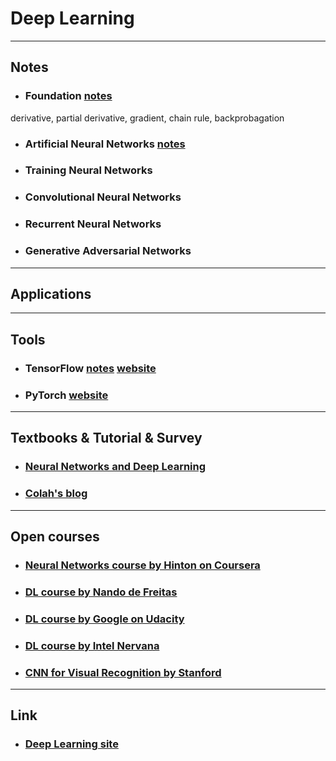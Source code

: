 # Deep Learning
---
## Notes
* ### Foundation [notes](./foundation.ipynb)
derivative, partial derivative, gradient, chain rule, backprobagation
* ### Artificial Neural Networks [notes](./ann.ipynb)
* ### Training Neural Networks
* ### Convolutional Neural Networks
* ### Recurrent Neural Networks
* ### Generative Adversarial Networks
---
## Applications
---
## Tools
* ### TensorFlow [notes](https://github.com/xiangli-chen/tensorFlow-notes) [website](https://www.tensorflow.org/)
* ### PyTorch [website](http://pytorch.org/)
---
## Textbooks & Tutorial & Survey
* ### [Neural Networks and Deep Learning](http://neuralnetworksanddeeplearning.com/)
* ### [Colah's blog](http://colah.github.io/)
---
## Open courses
* ### [Neural Networks course by Hinton on Coursera](https://www.coursera.org/learn/neural-networks/home/welcome)
* ### [DL course by Nando de Freitas](https://www.cs.ox.ac.uk/people/nando.defreitas/machinelearning/)
* ### [DL course by Google on Udacity](https://classroom.udacity.com/courses/ud730)
* ### [DL course by Intel Nervana](https://www.intelnervana.com/deep-learning-tutorials/)
* ### [CNN for Visual Recognition by Stanford](http://cs231n.stanford.edu/)
---
## Link
* ### [Deep Learning site](http://deeplearning.net/)